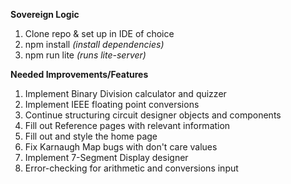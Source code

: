 **Sovereign Logic**

1. Clone repo & set up in IDE of choice 
2. npm install _(install dependencies)_
3. npm run lite _(runs lite-server)_

**Needed Improvements/Features**

1. Implement Binary Division calculator and quizzer
2. Implement IEEE floating point conversions
3. Continue structuring circuit designer objects and components
4. Fill out Reference pages with relevant information
5. Fill out and style the home page
6. Fix Karnaugh Map bugs with don't care values
7. Implement 7-Segment Display designer
8. Error-checking for arithmetic and conversions input
